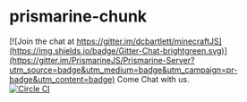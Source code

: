 prismarine-chunk
===

[![Join the chat at https://gitter.im/dcbartlett/minecraftJS](https://img.shields.io/badge/Gitter-Chat-brightgreen.svg)](https://gitter.im/PrismarineJS/Prismarine-Server?utm_source=badge&utm_medium=badge&utm_campaign=pr-badge&utm_content=badge) Come Chat with us.<br />
[![Circle CI](https://img.shields.io/circleci/project/PrismarineJS/prismarine-chunk.svg)](https://circleci.com/gh/PrismarineJS/prismarine-chunk)